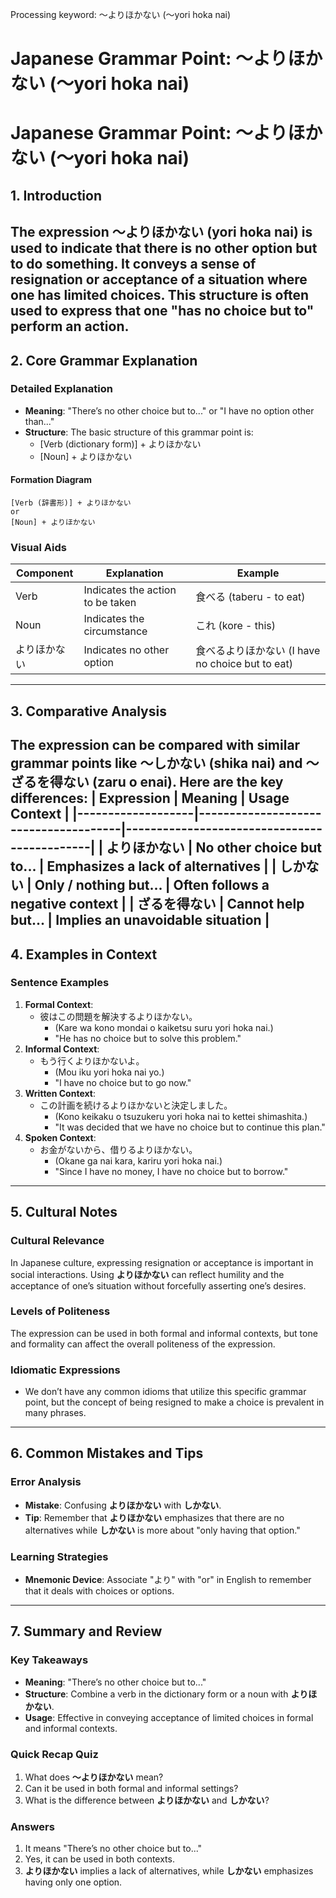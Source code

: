 Processing keyword: ～よりほかない (〜yori hoka nai)
# Japanese Grammar Point: ～よりほかない (〜yori hoka nai)
# Japanese Grammar Point: ～よりほかない (〜yori hoka nai)
## 1. Introduction
The expression **～よりほかない** (yori hoka nai) is used to indicate that there is no other option but to do something. It conveys a sense of resignation or acceptance of a situation where one has limited choices. This structure is often used to express that one "has no choice but to" perform an action.
---
## 2. Core Grammar Explanation
### Detailed Explanation
- **Meaning**: "There’s no other choice but to..." or "I have no option other than..."
- **Structure**: The basic structure of this grammar point is:
    - [Verb (dictionary form)] + よりほかない
    - [Noun] + よりほかない
#### Formation Diagram
```
[Verb (辞書形)] + よりほかない
or
[Noun] + よりほかない
```
### Visual Aids
| Component      | Explanation                          | Example                                     |
|----------------|--------------------------------------|---------------------------------------------|
| Verb           | Indicates the action to be taken    | 食べる (taberu - to eat)                   |
| Noun           | Indicates the circumstance           | これ (kore - this)                          |
| よりほかない   | Indicates no other option            | 食べるよりほかない (I have no choice but to eat) |
---
## 3. Comparative Analysis
The expression can be compared with similar grammar points like **～しかない** (shika nai) and **～ざるを得ない** (zaru o enai). Here are the key differences:
| Expression        | Meaning                              | Usage Context                               |
|-------------------|--------------------------------------|---------------------------------------------|
| よりほかない      | No other choice but to...           | Emphasizes a lack of alternatives           |
| しかない          | Only / nothing but...               | Often follows a negative context            |
| ざるを得ない      | Cannot help but...                  | Implies an unavoidable situation             |
---
## 4. Examples in Context
### Sentence Examples
1. **Formal Context**: 
   - 彼はこの問題を解決するよりほかない。 
     - (Kare wa kono mondai o kaiketsu suru yori hoka nai.)
     - "He has no choice but to solve this problem."
2. **Informal Context**: 
   - もう行くよりほかないよ。 
     - (Mou iku yori hoka nai yo.)
     - "I have no choice but to go now."
3. **Written Context**: 
   - この計画を続けるよりほかないと決定しました。 
     - (Kono keikaku o tsuzukeru yori hoka nai to kettei shimashita.)
     - "It was decided that we have no choice but to continue this plan."
4. **Spoken Context**: 
   - お金がないから、借りるよりほかない。 
     - (Okane ga nai kara, kariru yori hoka nai.)
     - "Since I have no money, I have no choice but to borrow."
---
## 5. Cultural Notes
### Cultural Relevance 
In Japanese culture, expressing resignation or acceptance is important in social interactions. Using **よりほかない** can reflect humility and the acceptance of one’s situation without forcefully asserting one’s desires.
### Levels of Politeness
The expression can be used in both formal and informal contexts, but tone and formality can affect the overall politeness of the expression.
### Idiomatic Expressions
- We don’t have any common idioms that utilize this specific grammar point, but the concept of being resigned to make a choice is prevalent in many phrases.
---
## 6. Common Mistakes and Tips
### Error Analysis
- **Mistake**: Confusing **よりほかない** with **しかない**.
- **Tip**: Remember that **よりほかない** emphasizes that there are no alternatives while **しかない** is more about "only having that option."
### Learning Strategies
- **Mnemonic Device**: Associate "より" with "or" in English to remember that it deals with choices or options.
---
## 7. Summary and Review
### Key Takeaways
- **Meaning**: "There’s no other choice but to..."
- **Structure**: Combine a verb in the dictionary form or a noun with **よりほかない**.
- **Usage**: Effective in conveying acceptance of limited choices in formal and informal contexts.
### Quick Recap Quiz
1. What does **～よりほかない** mean?
2. Can it be used in both formal and informal settings?
3. What is the difference between **よりほかない** and **しかない**?
### Answers
1. It means "There’s no other choice but to..."
2. Yes, it can be used in both contexts.
3. **よりほかない** implies a lack of alternatives, while **しかない** emphasizes having only one option.
